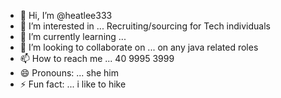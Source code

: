 - 👋 Hi, I’m @heatlee333
- 👀 I’m interested in ... Recruiting/sourcing for Tech individuals 
- 🌱 I’m currently learning ... 
- 💞️ I’m looking to collaborate on ... on any java related roles 
- 📫 How to reach me ... 40 9995 3999
- 😄 Pronouns: ... she him
- ⚡ Fun fact: ... i like to hike

<!---
heatlee333/heatlee333 is a ✨ special ✨ repository because its `README.md` (this file) appears on your GitHub profile.
You can click the Preview link to take a look at your changes.
--->
